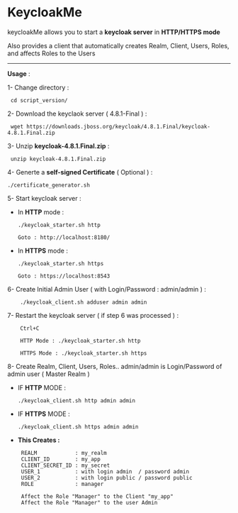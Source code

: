 # KeycloakMe

keycloakMe allows you to start a **keycloak server** in **HTTP/HTTPS mode**

Also provides a client that automatically creates Realm, Client, Users, Roles, and affects Roles to the Users 

----------------------------------------------------------

 **Usage** :

 1- Change directory : 
 
     cd script_version/

 2- Download the keyclaok server ( 4.8.1-Final ) : 
 
     wget https://downloads.jboss.org/keycloak/4.8.1.Final/keycloak-4.8.1.Final.zip 
 
 3- Unzip **keycloak-4.8.1.Final.zip** :
 
     unzip keycloak-4.8.1.Final.zip

 4- Generte a **self-signed Certificate** ( Optional ) : 
 
    ./certificate_generator.sh
 
 5- Start keycloak server :
 
   * In **HTTP** mode  :
 
         ./keycloak_starter.sh http
         
         Goto : http://localhost:8180/ 
 
   * In **HTTPS** mode : 
 
         ./keycloak_starter.sh https
 
         Goto : https://localhost:8543
 
 6- Create Initial Admin User ( with Login/Password : admin/admin ) :
  
        ./keycloak_client.sh adduser admin admin
  
 7- Restart the keycloak server ( if step 6 was processed ) :
  
        Ctrl+C
       
        HTTP Mode : ./keycloak_starter.sh http 
        
        HTTPS Mode : ./keycloak_starter.sh https 
  

 8- Create Realm, Client, Users, Roles.. admin/admin is Login/Password of admin user ( Master Realm ) 
  
   * IF **HTTP** MODE :
   
         ./keycloak_client.sh http admin admin 
   
   * IF **HTTPS** MODE :
   
         ./keycloak_client.sh https admin admin
         
 - **This Creates :**   
 
        REALM            : my_realm
        CLIENT_ID        : my_app
        CLIENT_SECRET_ID : my_secret
        USER_1           : with login admin  / password admin
        USER_2           : with login public / password public
        ROLE             : manager
        
        Affect the Role "Manager" to the Client "my_app" 
        Affect the Role "Manager" to the user Admin 

